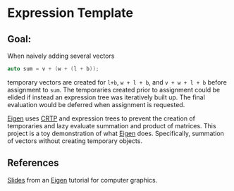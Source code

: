 # Expression Template

## Goal:

When naively adding several vectors 

```c++
auto sum = v + (w + (l + b));
```

temporary vectors are created for `l+b`,  `w + l + b`, and `v + w + l + b` before assignment to `sum`. The temporaries 
created prior to assignment could be elided if instead an expression tree was iteratively built up. The final evaluation
would be deferred when assignment is requested.

[Eigen][2] uses [CRTP][3] and expression trees to prevent the creation of temporaries and lazy evaluate summation and 
product of matrices. This project is a toy demonstration of what [Eigen][2] does. Specifically, summation of vectors without
creating temporary objects.

## References
[Slides][1] from an [Eigen][2] tutorial for computer graphics.


[1]: http://downloads.tuxfamily.org/eigen/eigen_CGLibs_Giugno_Pisa_2013.pdf
[2]: https://eigen.tuxfamily.org/dox/index.html
[3]: https://en.wikipedia.org/wiki/Curiously_recurring_template_pattern